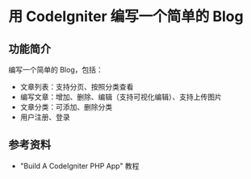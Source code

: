 # 用 CodeIgniter 编写一个简单的 Blog

## 功能简介

编写一个简单的 Blog，包括：

- 文章列表：支持分页、按照分类查看
- 编写文章：增加、删除、编辑（支持可视化编辑）、支持上传图片
- 文章分类：可添加、删除分类
- 用户注册、登录

## 参考资料
- "Build A CodeIgniter PHP App" 教程